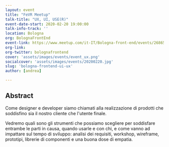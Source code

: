 ```yaml
---
layout: event
title: "FeVR Meetup"
talk-title: "UX, UI, USE(R)"
event-date-start: 2020-02-20 19:00:00
talk-info-track: ''
location: Bologna
org: BolognaFrontEnd
event-link: https://www.meetup.com/it-IT/Bologna-front-end/events/268651391/
org-link: 
org-twitter: bolognafrontend
cover: 'assets/images/events/event_ux.png'
socialcover: 'assets/images/events/20200220.jpg'
slug: 'bologna-frontend-ui-ux'
author: [andrea]

---
```

## Abstract
Come designer e developer siamo chiamati alla realizzazione di prodotti che soddisfino sia il nostro cliente che l'utente finale.

Vedremo quali sono gli strumenti che possiamo scegliere per soddisfare entrambe le parti in causa, quando usarle e con chi, e come vanno ad impattare sul tempo di sviluppo: analisi dei requisiti, workshop, wireframe, prototipi, librerie di componenti e una buona dose di empatia.

